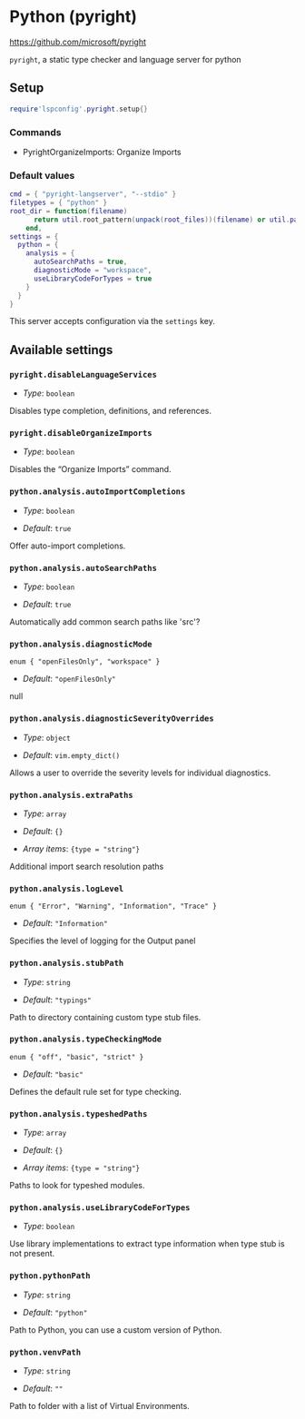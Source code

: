 # Python (pyright)

https://github.com/microsoft/pyright

`pyright`, a static type checker and language server for python


## Setup

```lua
require'lspconfig'.pyright.setup{}
```

### Commands

- PyrightOrganizeImports: Organize Imports

### Default values

```lua
cmd = { "pyright-langserver", "--stdio" }
filetypes = { "python" }
root_dir = function(filename)
      return util.root_pattern(unpack(root_files))(filename) or util.path.dirname(filename)
    end,
settings = {
  python = {
    analysis = {
      autoSearchPaths = true,
      diagnosticMode = "workspace",
      useLibraryCodeForTypes = true
    }
  }
}
```


This server accepts configuration via the `settings` key.

## Available settings

### `pyright.disableLanguageServices`

  * *Type*: `boolean`

 Disables type completion\, definitions\, and references\.

### `pyright.disableOrganizeImports`

  * *Type*: `boolean`

 Disables the “Organize Imports” command\.

### `python.analysis.autoImportCompletions`

  * *Type*: `boolean`

 * *Default*: `true`
 
 Offer auto\-import completions\.

### `python.analysis.autoSearchPaths`

  * *Type*: `boolean`

 * *Default*: `true`
 
 Automatically add common search paths like \'src\'\?

### `python.analysis.diagnosticMode`

  `enum { "openFilesOnly", "workspace" }`

 * *Default*: `"openFilesOnly"`
 
 null

### `python.analysis.diagnosticSeverityOverrides`

  * *Type*: `object`

 * *Default*: `vim.empty_dict()`
 
 Allows a user to override the severity levels for individual diagnostics\.

### `python.analysis.extraPaths`

  * *Type*: `array`

 * *Default*: `{}`
 
 * *Array items*: `{type = "string"}`
 
 Additional import search resolution paths

### `python.analysis.logLevel`

  `enum { "Error", "Warning", "Information", "Trace" }`

 * *Default*: `"Information"`
 
 Specifies the level of logging for the Output panel

### `python.analysis.stubPath`

  * *Type*: `string`

 * *Default*: `"typings"`
 
 Path to directory containing custom type stub files\.

### `python.analysis.typeCheckingMode`

  `enum { "off", "basic", "strict" }`

 * *Default*: `"basic"`
 
 Defines the default rule set for type checking\.

### `python.analysis.typeshedPaths`

  * *Type*: `array`

 * *Default*: `{}`
 
 * *Array items*: `{type = "string"}`
 
 Paths to look for typeshed modules\.

### `python.analysis.useLibraryCodeForTypes`

  * *Type*: `boolean`

 Use library implementations to extract type information when type stub is not present\.

### `python.pythonPath`

  * *Type*: `string`

 * *Default*: `"python"`
 
 Path to Python\, you can use a custom version of Python\.

### `python.venvPath`

  * *Type*: `string`

 * *Default*: `""`
 
 Path to folder with a list of Virtual Environments\.



